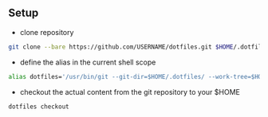 ## Setup 

- clone repository

```bash
git clone --bare https://github.com/USERNAME/dotfiles.git $HOME/.dotfiles
```

- define the alias in the current shell scope

```bash
alias dotfiles='/usr/bin/git --git-dir=$HOME/.dotfiles/ --work-tree=$HOME'
```

- checkout the actual content from the git repository to your $HOME

```bash
dotfiles checkout
```
